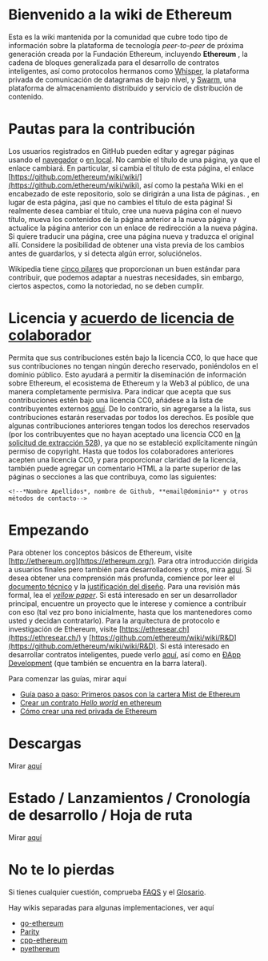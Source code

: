 # Bienvenido a la wiki de Ethereum

 Esta es la wiki mantenida por la comunidad que cubre todo tipo de información sobre la plataforma de tecnología  *peer-to-peer*  de próxima generación creada por la Fundación Ethereum, incluyendo **Ethereum** , la cadena de bloques generalizada para el desarrollo de contratos inteligentes, así como protocolos hermanos como [Whisper](https://github.com/ethereum/wiki/wiki/Whisper-pages), la plataforma privada de comunicación de datagramas de bajo nivel, y [Swarm](http://swarm-gateways.net/bzz:/theswarm.eth/), una plataforma de almacenamiento distribuido y servicio de distribución de contenido.

# Pautas para la contribución

 Los usuarios registrados en GitHub pueden editar y agregar páginas usando el [navegador](https://help.github.com/articles/editing-wiki-pages-via-the-online-interface/) o [en local](https://help.github.com/articles/adding-and-editing-wiki-pages-locally/). No cambie el título de una página, ya que el enlace cambiará. En particular, si cambia el título de esta página, el enlace [https://github.com/ethereum/wiki/wiki/](https://github.com/ethereum/wiki/wiki), así como la pestaña Wiki en el encabezado de este repositorio, solo se dirigirán a una lista de páginas. , en lugar de esta página, ¡así que no cambies el título de esta página! Si realmente desea cambiar el título, cree una nueva página con el nuevo título, mueva los contenidos de la página anterior a la nueva página y actualice la página anterior con un enlace de redirección a la nueva página. Si quiere traducir una página, cree una página nueva y traduzca el original allí. Considere la posibilidad de obtener una vista previa de los cambios antes de guardarlos, y si detecta algún error, soluciónelos.

Wikipedia tiene [cinco pilares](https://en.wikipedia.org/wiki/Wikipedia:Five_pillars) que proporcionan un buen estándar para contribuir, que podemos adaptar a nuestras necesidades, sin embargo, ciertos aspectos, como la notoriedad, no se deben cumplir.

# Licencia y [acuerdo de licencia de colaborador](https://github.com/ethereum/wiki/wiki/CC0-license#list-of-contributors)

Permita que sus contribuciones estén bajo la licencia CC0, lo que hace que sus contribuciones no tengan ningún derecho reservado, poniéndolos en el dominio público. Esto ayudará a permitir la diseminación de información sobre Ethereum, el ecosistema de Ethereum y la Web3 al público, de una manera completamente permisiva. Para indicar que acepta que sus contribuciones estén bajo una licencia CC0, añádese a la lista de contribuyentes externos [aquí](https://github.com/ethereum/wiki/wiki/CC0-license#list-of-contributors). De lo contrario, sin agregarse a la lista, sus contribuciones estarán reservadas por todos los derechos. Es posible que algunas contribuciones anteriores tengan todos los derechos reservados (por los contribuyentes que no hayan aceptado una licencia CC0 en [la solicitud de extracción 528](https://github.com/ethereum/wiki/pull/528)), ya que no se estableció explícitamente ningún permiso de copyright. Hasta que todos los colaboradores anteriores acepten una licencia CC0, y para proporcionar claridad de la licencia, también puede agregar un comentario HTML a la parte superior de las páginas o secciones a las que contribuya, como las siguientes:

`<!--*Nombre Apellidos*, nombre de Github, **email@dominio** y otros métodos de contacto-->`

# Empezando

Para obtener los conceptos básicos de Ethereum, visite [http://ethereum.org](https://ethereum.org/). Para otra introducción dirigida a usuarios finales pero también para desarrolladores y otros, mira [aquí](https://github.com/ethereum/wiki/wiki/Ethereum-introduction). Si desea obtener una comprensión más profunda, comience por leer el [documento técnico](https://github.com/ethereum/wiki/wiki/White-Paper) y la [justificación del diseño](https://github.com/ethereum/wiki/wiki/Design-Rationale). Para una revisión más formal, lea el [*yellow paper*](https://ethereum.github.io/yellowpaper/paper.pdf). Si está interesado en ser un desarrollador principal, encuentre un proyecto que le interese y comience a contribuir con eso (tal vez pro bono inicialmente, hasta que los mantenedores como usted y decidan contratarlo). Para la arquitectura de protocolo e investigación de Ethereum, visite [https://ethresear.ch](https://ethresear.ch/) y [https://github.com/ethereum/wiki/wiki/R&D](https://github.com/ethereum/wiki/wiki/R&D). Si está interesado en desarrollar contratos inteligentes, puede verlo [aquí](https://en.wikipedia.org/wiki/Ethereum#Programming_languages), así como en [ÐApp Development](https://github.com/ethereum/wiki/wiki/%C3%90App-Development) (que también se encuentra en la barra lateral).

Para comenzar las guías, mirar aquí
* [Guía paso a paso: Primeros pasos con la cartera Mist de Ethereum](https://medium.com/@attores/step-by-step-guide-getting-started-with-ethereum-mist-wallet-772a3cc99af4)
* [Crear un contrato *Hello world* en ethereum](https://www.ethereum.org/greeter)
* [Cómo crear una red privada de Ethereum](https://omarmetwally.blog/2017/07/25/how-to-create-a-private-ethereum-network/)

# Descargas
Mirar [aquí](https://github.com/ethereum/wiki/wiki/Clients)

# Estado / Lanzamientos / Cronología de desarrollo / Hoja de ruta 
Mirar [aquí](https://github.com/ethereum/wiki/wiki/Releases)

# No te lo pierdas

Si tienes cualquier cuestión, comprueba [FAQS](https://github.com/ethereum/wiki/wiki/FAQS) y el [Glosario](https://github.com/ethereum/wiki/wiki/Glossary).

Hay wikis separadas para algunas implementaciones, ver aquí
* [go-ethereum](https://github.com/ethereum/go-ethereum/wiki)
* [Parity](https://wiki.parity.io/)
* [cpp-ethereum](https://docs.readthedocs.io/en/latest/getting_started.html)
* [pyethereum](https://github.com/ethereum/pyethereum/wiki)